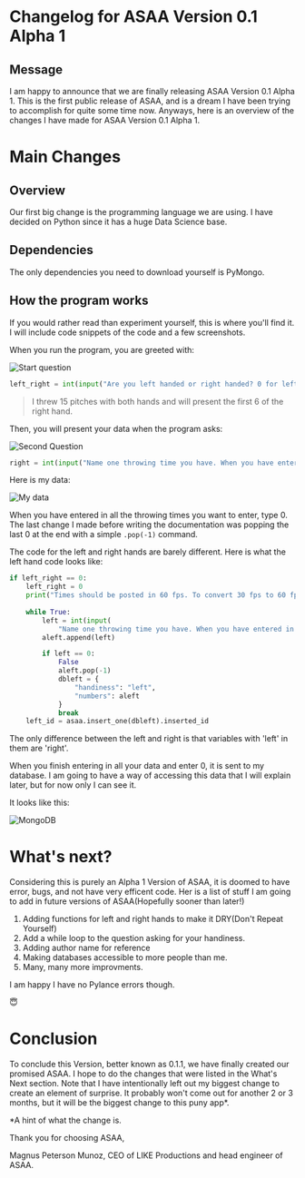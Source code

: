 # Changelog for ASAA Version 0.1 Alpha 1

## Message
I am happy to announce that we are finally releasing ASAA Version 0.1 Alpha 1. This is the first public release of ASAA, and is a dream I have been trying to accomplish for quite some time now. Anyways, here is an overview of the changes I have made for ASAA Version 0.1 Alpha 1. 
# Main Changes

## Overview
Our first big change is the programming language we are using. I have decided on Python since it has a huge Data Science base.

## Dependencies
The only dependencies you need to download yourself is PyMongo.

## How the program works
If you would rather read than experiment yourself, this is where you'll find it. I will include code snippets of the code and a few screenshots.

When you run the program, you are greeted with:

![Start question](https://bn1301files.storage.live.com/y4m7qHrwM__17r_CfJFXasf0Ghdk5ZJECpLqrL6ONABA1S6d9b0R3ldxj6CPMLd5bX9U0qmj5xyJx8Mf8n8rF5pPmL4l416msFcthmX3H_D7Q2kxapm48RdYPCYhZLSngZKGEV6nl9QnIpu1yfPPjug0a-VkKgwRc0ChUNQA0btJMy0LPyZQQszlZ09WMet-Yg_?width=458&height=19&cropmode=none)

```python
left_right = int(input("Are you left handed or right handed? 0 for left, 1 for right: "))
```

>I threw 15 pitches with both hands and will present the first 6 of the right hand.

Then, you will present your data when the program asks:

![Second Question](https://bn1301files.storage.live.com/y4m5ht0-iG1vB8FsCs9I5Q7RSOIq4wwcRPllW77Xzb76vWbi1yRYSHccWv9g88pUJ_UbQZZMh27DQ-kntOGNIz3FjI9BMfa6WcC5PhnLR5W5GEYASo8QjdDNOb7pmmQdlnt1os15dChJDIcYMGoC0bMATKorJyEKde3NdcsqJjPmQErAbRAigs5UWAHtif53d2u?width=594&height=16&cropmode=none)

```python
right = int(input("Name one throwing time you have. When you have entered in all your times, type in 0: "))
```
Here is my data:

![My data](https://bn1301files.storage.live.com/y4mMfFcT-7PQRM16kJQdiofeY1PwEGS5_Acgm79MAeCOEs8lPnFLRCER9JZWhCdnw1zISS0F8afEQB-4tqYrYyqVFxAA3lIASiYmFkaMBgGPCR1886LZfoXilCUsJXbR7WELec2ls9IUcl1BQoyCp0s8Yravwaxtzwna_weRdESOuvW6cKvBB1TI4T1MhYoM6lG?width=622&height=121&cropmode=none)

When you have entered in all the throwing times you want to enter, type 0. The last change I made before writing the documentation was popping the last 0 at the end with a simple ```.pop(-1)``` command. 

The code for the left and right hands are barely different. Here is what the left hand code looks like: 
```python
if left_right == 0:
    left_right = 0
    print("Times should be posted in 60 fps. To convert 30 fps to 60 fps, take your number and multiply it by two.")
    
    while True:
        left = int(input(
            "Name one throwing time you have. When you have entered in all your times, type in 0: "))
        aleft.append(left)

        if left == 0:
            False
            aleft.pop(-1)
            dbleft = {
                "handiness": "left",
                "numbers": aleft
            }
            break
    left_id = asaa.insert_one(dbleft).inserted_id
```
The only difference between the left and right is that variables with 'left' in them are 'right'.

When you finish entering in all your data and enter 0, it is sent to my database. I am going to have a way of accessing this data that I will explain later, but for now only I can see it. 

It looks like this:

![MongoDB](https://bn1301files.storage.live.com/y4m1JZuSEAfGXpb-u53RBy9Q8EzlIjCCO50QmFgXSwhPCqr7TexOx685iwiwVf5LsBHf7Ob6iPMXV1xs0fNSyv3LICHKmNmHWX6G6z0Z05mzjqJ1HAn3fliSHLuc-xjX0oWAsly7PRXZEKc0c5sgfE6DS132IvzCF9l5_b5k1mOwTFKf8PGHtz12I_JvGoBOGEw?width=318&height=168&cropmode=none)

# What's next?

Considering this is purely an Alpha 1 Version of ASAA, it is doomed to have error, bugs, and not have very efficent code. Her is a list of stuff I am going to add in future versions of ASAA(Hopefully sooner than later!)

1. Adding functions for left and right hands to make it DRY(Don't Repeat Yourself)
2. Add a while loop to the question asking for your handiness.
3. Adding author name for reference
4. Making databases accessible to more people than me.
5. Many, many more improvments.

I am happy I have no Pylance errors though. 

:innocent:

# Conclusion
To conclude this Version, better known as 0.1.1, we have finally created our promised ASAA. I hope to do the changes that were listed in the What's Next section. Note that I have intentionally left out my biggest change to create an element of surprise. It probably won't come out for another 2 or 3 months, but it will be the biggest change to this puny app*.

*A hint of what the change is.

Thank you for choosing ASAA,

Magnus Peterson Munoz, CEO of LIKE Productions and head engineer of ASAA.